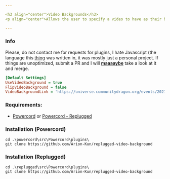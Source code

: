 ```yaml
---

<h3 align="center">Video Backgrounds</h3>
<p align="center">Allows the user to specify a video to have as their background.</p>

---
```


### Info
<p align="left">Please, do not contact me for requests for plugins, I hate Javascript (the language this <u>thing</u> was written in, it was mostly just a personal project. If things are unoptimized, submit a PR and I will <b><u>maaaaybe</u></b> take a look at it and merge.</p>

```ini
[Default Settings]
UseVideoBackground = true
FlipVideoBackground = false
VideoBackgroundLink = 'https://universe.communitydragon.org/events/2021/arcane-nlex-hub-2021/videos/collection-jayce.webm'
```

### Requirements:
* [Powercord](https://powercord.dev/) or [Powercord - Replugged](https://github.com/replugged-org/replugged)

### Installation (Powercord)
```
cd .\powercord\src\Powercord\plugins\
git clone https://github.com/Arion-Kun/replugged-video-background
```
### Installation (Replugged)
```
cd .\replugged\src\Powercord\plugins\
git clone https://github.com/Arion-Kun/replugged-video-background
```
